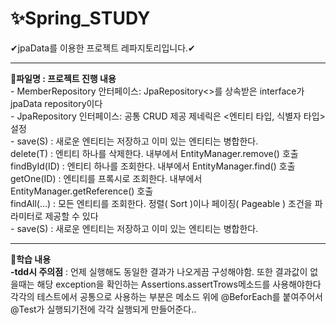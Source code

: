 # ✨Spring_STUDY
✔jpaData를 이용한 프로젝트  레파지토리입니다.✔
<hr>
<b>📝파일명 : 프로젝트 진행 내용</b><br>
- MemberRepository 안터페이스: JpaRepository<>를 상속받은 interface가 jpaData repository이다  <br>
- JpaRepository 인터페이스: 공통 CRUD 제공  제네릭은 <엔티티 타입, 식별자 타입> 설정 <br>
- save(S) : 새로운 엔티티는 저장하고 이미 있는 엔티티는 병합한다. <br>
  delete(T) : 엔티티 하나를 삭제한다. 내부에서 EntityManager.remove() 호출 <br>
  findById(ID) : 엔티티 하나를 조회한다. 내부에서 EntityManager.find() 호출 <br>
  getOne(ID) : 엔티티를 프록시로 조회한다. 내부에서 EntityManager.getReference() 호출 <br>
  findAll(…) : 모든 엔티티를 조회한다. 정렬( Sort )이나 페이징( Pageable ) 조건을 파라미터로 제공할 수
있다 <br>
- save(S) : 새로운 엔티티는 저장하고 이미 있는 엔티티는 병합한다. <br>
<hr>
<b>🎈학습 내용</b><br>
<b>-tdd시 주의점</b> :  언제 실행해도 동일한 결과가 나오게끔 구성해야함. 또한 결과값이 없을때는 해당 exception을 확인하는 Assertions.assertTrows메소드를 사용해야한다
     각각의 테스트에서 공통으로 사용하는 부분은 메소드 위에 @BeforEach를 붙여주어서 @Test가 실행되기전에 각각 실행되게 만들어준다..<br>

